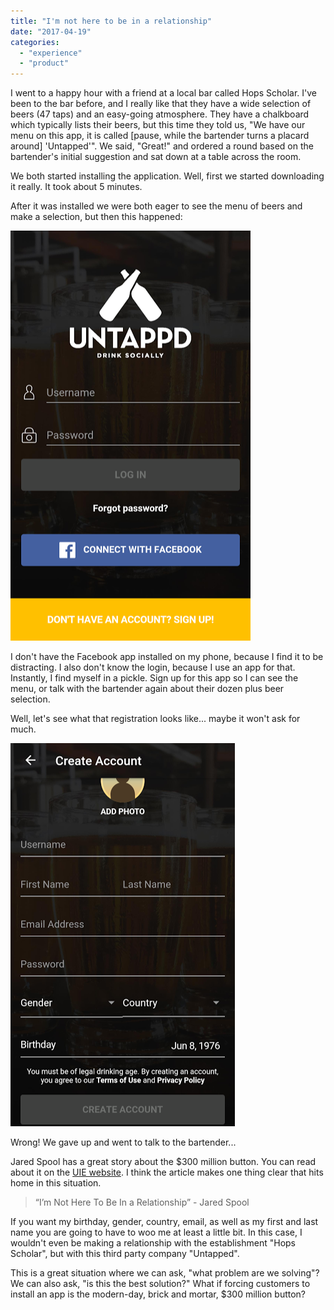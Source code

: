 ```yaml
---
title: "I'm not here to be in a relationship"
date: "2017-04-19"
categories: 
  - "experience"
  - "product"
---
```


I went to a happy hour with a friend at a local bar called Hops Scholar. I've been to the bar before, and I really like that they have a wide selection of beers (47 taps) and an easy-going atmosphere. They have a chalkboard which typically lists their beers, but this time they told us, "We have our menu on this app, it is called \[pause, while the bartender turns a placard around\] 'Untapped'". We said, "Great!" and ordered a round based on the bartender's initial suggestion and sat down at a table across the room.

We both started installing the application. Well, first we started downloading it really. It took about 5 minutes.

After it was installed we were both eager to see the menu of beers and make a selection, but then this happened:

![Untapped.png](images/untapped.png)

I don't have the Facebook app installed on my phone, because I find it to be distracting. I also don't know the login, because I use an app for that. Instantly, I find myself in a pickle. Sign up for this app so I can see the menu, or talk with the bartender again about their dozen plus beer selection.

Well, let's see what that registration looks like... maybe it won't ask for much.

![Untapped2.png](images/untapped21.png)

Wrong! We gave up and went to talk to the bartender...

Jared Spool has a great story about the $300 million button. You can read about it on the [UIE website](https://articles.uie.com/three_hund_million_button/). I think the article makes one thing clear that hits home in this situation.

> “I’m Not Here To Be In a Relationship” - Jared Spool

If you want my birthday, gender, country, email, as well as my first and last name you are going to have to woo me at least a little bit. In this case, I wouldn't even be making a relationship with the establishment "Hops Scholar", but with this third party company "Untapped".

This is a great situation where we can ask, "what problem are we solving"? We can also ask, "is this the best solution?" What if forcing customers to install an app is the modern-day, brick and mortar, $300 million button?
